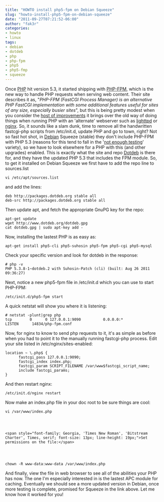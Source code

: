 ```yaml
---
title: "HOWTO install php5-fpm on Debian Squeeze"
slug: "howto-install-php5-fpm-on-debian-squeeze"
date: "2011-09-27T07:21:52-06:00"
author: "fak3r"
categories:
- howto
- linux
tags:
- debian
- dotdeb
- php
- php-fpm
- php5
- php5-fmp
- squeeze
---
```




Once [PHP](http://www.php.net/) hit version 5.3, it started shipping with [PHP-FPM](http://php-fpm.org/), which is the new way to handle PHP requests when serving web content. Their site describes it as, "_PHP-FPM (FastCGI Process Manager) is an alternative PHP FastCGI implementation with some additional features useful for sites of any size, especially busier sites_", but this is being pretty modest when you consider the [host of improvements](http://php-fpm.org/about/) it brings over the old way of doing things when running PHP with an 'alternate' webserver such as [lighttpd](http://www.lighttpd.net/) or [nginx](http://nginx.net/). So, it sounds like a slam dunk, time to remove all the handwritten fastcgi-php scripts from /etc/init.d, update PHP and go to town, right? Not so fast hot shot, in [Debian](http://debian.org) Squeeze (stable) they don't include PHP-FPM with PHP 5.3 (reasons for this tend to fall in the '[not enough testing](http://bugs.debian.org/cgi-bin/bugreport.cgi?bug=603174)' variety), so we have to look elsewhere for a PHP with this (and other upgrades) enabled. This is exactly what the site and repo [Dotdeb](http://www.dotdeb.org/) is there for, and they have the updated PHP 5.3 that includes the FPM module. So, to get it installed on Debian Squeeze we first have to add the repo line to sources.list

    
    vi /etc/apt/sources.list


and add the lines:

    
    deb http://packages.dotdeb.org stable all
    deb-src http://packages.dotdeb.org stable all


Then update apt, and fetch the appropriate GnuPG key for the repo:

    
    apt-get update
    wget http://www.dotdeb.org/dotdeb.gpg
    cat dotdeb.gpg | sudo apt-key add -


Now, installing the lastest PHP is as easy as:

    
    apt-get install php5-cli php5-suhosin php5-fpm php5-cgi php5-mysql


Check your specific version and look for dotdeb in the response:

    
    # php -v
    PHP 5.3.8-1~dotdeb.2 with Suhosin-Patch (cli) (built: Aug 26 2011 09:36:27)


Next, notice a new php5-fpm file in /etc/init.d which you can use to start PHP-FPM:

    
    /etc/init.d/php5-fpm start


A quick netstat will show you where it is listening:

    
    # netstat -plunt|grep php
    tcp        0      0 127.0.0.1:9090          0.0.0.0:*               LISTEN      14834/php-fpm.conf


Now, for nginx to know to send php requests to it, it's as simple as before when you had to point it to the manually running fastcgi-php process. Edit your site listed in /etc/nginx/sites-enabled:

    
    location ~ \.php$ {
          fastcgi_pass 127.0.0.1:9090;
          fastcgi_index index.php;
          fastcgi_param SCRIPT_FILENAME /var/www$fastcgi_script_name;
          include fastcgi_params;
    }


And then restart nginx:

    
    /etc/init.d/nginx restart


Now make an index.php file in your doc root to be sure things are cool:

    
    vi /var/www/index.php



    
    <span style="font-family: Georgia, 'Times New Roman', 'Bitstream Charter', Times, serif; font-size: 13px; line-height: 19px;">Set permissions on the file:</span>



    
    chown -R www-data:www-data /var/www/index.php


And finally, view the file in web browser to see all of the abilities your PHP has now. The one I'm especially interested in is the lastest APC module for caching. Eventually we should see a more updated version in Debian, once more testing is complete, promised for Squeeze in the link above. Let me know how it worked for you!
